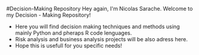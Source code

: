 #Decision-Making Repository
Hey again, I'm Nicolas Sarache. Welcome to my Decision - Making Repository!

- Here you will find decision making techniques and methods using mainly Python and pheraps R code lenguages.
- Risk analysis and business analysis projects will be also adress here.
- Hope this is usefull for you specific needs!
